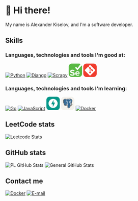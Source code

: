 # 👋 Hi there!
My name is Alexander Kiselov, and I'm a software developer.

## Skills

### Languages, technologies and tools I'm good at:
<a href="https://www.python.org/"><img alt="Python" title="Python" src="https://camo.githubusercontent.com/39e3e17a1ff2a42b2451b007d37cf1cdc9e2a343e35813ff7deffdb685b348f8/68747470733a2f2f6564656e742e6769746875622e696f2f537570657254696e7949636f6e732f696d616765732f7376672f707974686f6e2e737667" height="42"></a>
<a href="https://www.djangoproject.com/"><img alt="Django" title="Django" src="https://camo.githubusercontent.com/e4890263321b363210477b81ff50852147f0298689c0b4d2b5d1e410c2fad97f/68747470733a2f2f6564656e742e6769746875622e696f2f537570657254696e7949636f6e732f696d616765732f7376672f646a616e676f70726f6a6563742e737667" height="42"></a>
<a href="https://scrapy.org/"><img alt="Scrapy" title="Scrapy" src="https://scrapeops.io/img/sdk-icons/scrapy-logo.png" height="42"></a>
<a href="https://www.selenium.dev/"><img alt="Selenium" title="Selenium" src="https://raw.githubusercontent.com/tandpfun/skill-icons/65dea6c4eaca7da319e552c09f4cf5a9a8dab2c8/icons/Selenium.svg" height="42"></a>
<a href="https://git-scm.com/"><img alt="Git" title="Git" src="https://raw.githubusercontent.com/tandpfun/skill-icons/65dea6c4eaca7da319e552c09f4cf5a9a8dab2c8/icons/Git.svg" height="42"></a>

### Languages, technologies and tools I'm learning:
<a href="https://go.dev/"><img alt="Go" title="Go" src="https://camo.githubusercontent.com/fc63f494cda8a274dcb68474d422a7011d0657c5569676ce86bf63316311e332/68747470733a2f2f6564656e742e6769746875622e696f2f537570657254696e7949636f6e732f696d616765732f7376672f676f2e737667" height="42"></a>
<a href="https://en.wikipedia.org/wiki/JavaScript"><img alt="JavaScript" title="JavaScript" src="https://camo.githubusercontent.com/5a5f5779919b90579d121551d0521cda87c06534a0218a2f21883c438daf6cc1/68747470733a2f2f6564656e742e6769746875622e696f2f537570657254696e7949636f6e732f696d616765732f7376672f6a6176617363726970742e737667" height="42"></a>
<a href="https://fastapi.tiangolo.com/"><img alt="FastAPI" title="FastAPI" src="https://raw.githubusercontent.com/tandpfun/skill-icons/65dea6c4eaca7da319e552c09f4cf5a9a8dab2c8/icons/FastAPI.svg" height="42"></a>
<a href="https://www.postgresql.org/"><img alt="PostgreSQL" title="PostgreSQL" src="https://raw.githubusercontent.com/tandpfun/skill-icons/65dea6c4eaca7da319e552c09f4cf5a9a8dab2c8/icons/PostgreSQL-Light.svg" height="42"></a>
<a href="https://www.docker.com/"><img alt="Docker" title="Docker" src="https://camo.githubusercontent.com/f882b01a3323c3f5890a8423da9adb40ddfefaed5da89bea7421b2e8a549183f/68747470733a2f2f6564656e742e6769746875622e696f2f537570657254696e7949636f6e732f696d616765732f7376672f646f636b65722e737667" height="42"></a>

## LeetCode stats

![Leetcode Stats](https://leetcard.jacoblin.cool/Kiselaw)

## GitHub stats

<img src="https://github-readme-stats.vercel.app/api/top-langs/?username=Kiselaw&hide=java,html,tex&title_color=0d0d0d&text_color=0d0d0d&icon_color=2bbc8a&bg_color=f3f3f3&langs_count=3" alt="PL GitHub Stats"/>
<img src="https://github-readme-stats.vercel.app/api?username=Kiselaw&show_icons=true&line_height=27&count_private=true&title_color=0d0d0d&text_color=0d0d0d&icon_color=2c6fc3&bg_color=f3f3f3" alt="General GitHub Stats" />

## Contact me

<a href="https://t.me/kiselaw"><img alt="Docker" title="Telegram" src="https://camo.githubusercontent.com/39db39da6e1aac8ecc67f49a02e4a115318c211694e0a1e2b6eb775ba28c6e29/68747470733a2f2f6564656e742e6769746875622e696f2f537570657254696e7949636f6e732f696d616765732f7376672f74656c656772616d2e737667" height="42"></a>
<a href="ProstoCOS@gmail.com"><img alt="E-mail" title="E-mail" src="https://cdn-icons-png.flaticon.com/512/281/281769.png" height="42"></a>
